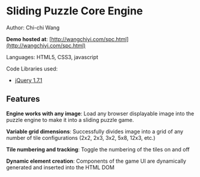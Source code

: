 # Sliding Puzzle Core Engine #
Author: Chi-chi Wang

**Demo hosted at**: [http://wangchiyi.com/spc.html](http://wangchiyi.com/spc.html)

Languages: HTML5, CSS3, javascript

Code Libraries used:
  * [jQuery 1.7.1](http://jquery.com)

## Features ##

  **Engine works with any image**: Load any browser displayable image into the puzzle engine to make it into a sliding puzzle game.

  **Variable grid dimensions**: Successfully divides image into a grid of any number of tile configurations (2x2, 2x3, 3x2, 5x8, 12x3, etc.)

  **Tile numbering and tracking**: Toggle the numbering of the tiles on and off

  **Dynamic element creation**: Components of the game UI are dynamically generated and inserted into the HTML DOM